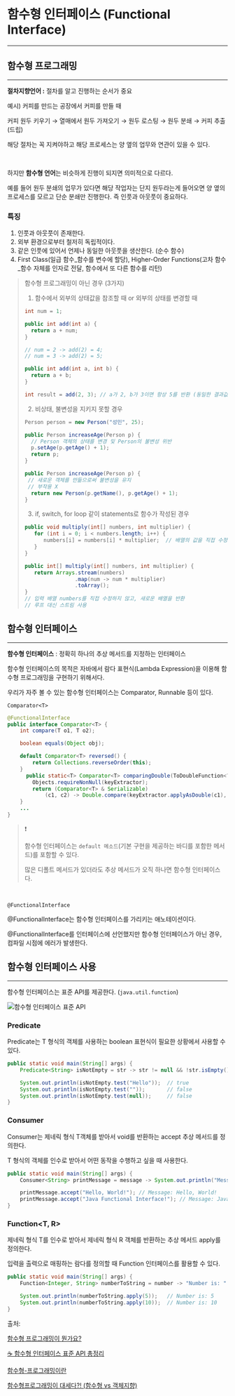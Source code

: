 # 함수형 인터페이스 (Functional Interface)

---

## 함수형 프로그래밍

---

**절차지향언어 :** 절차를 알고 진행하는 순서가 중요

예시) 커피를 만드는 공장에서 커피를 만들 때

커피 원두 키우기 → 열매에서 원두 가져오기 → 원두 로스팅 → 원두 분쇄 → 커피 추출(드립)

해당 절차는 꼭 지켜야하고 해당 프로세스는 양 옆의 업무와 연관이 있을 수 있다.

<br>

하지만 **함수형 언어**는 비슷하게 진행이 되지면 의미적으로 다르다.

예를 들어 원두 분쇄의 업무가 있다면 해당 작업자는 단지 원두라는게 들어오면 양 옆의 프로세스를 모르고 단순 분쇄만 진행한다. 즉 인풋과 아웃풋이 중요하다.

### 특징
1. 인풋과 아웃풋이 존재한다.
2. 외부 환경으로부터 철저히 독립적이다.
3. 같은 인풋에 있어서 언제나 동일한 아웃풋을 생산한다. (순수 함수)
4. First Class(일급 함수_함수를 변수에 할당), Higher-Order Functions(고차 함수_함수 자체를 인자로 전달, 함수에서 또 다른 함수를 리턴)

> 함수형 프로그래밍이 아닌 경우 (3가지)
>
> 1. 함수에서 외부의 상태값을 참조할 때 or 외부의 상태를 변경할 때
> ```java
> int num = 1;
>
> public int add(int a) { 
>   return a + num;
> }
>
> // num = 2 -> add(2) = 4;
> // num = 3 -> add(2) = 5;
> ```
> ```java
> public int add(int a, int b) { 
>   return a + b;
> }
>
> int result = add(2, 3); // a가 2, b가 3이면 항상 5를 반환 (동일한 결과값) 
> ```
> 2. 비상태, 불변성을 지키지 못할 경우
> ```java
> Person person = new Person("성민", 25);
> 
> public Person increaseAge(Person p) {
>   // Person 객체의 상태를 변경 및 Person의 불변성 위반
>   p.setAge(p.getAge() + 1);
>   return p;
> }
> ```
> ```java
> public Person increaseAge(Person p) {
>  // 새로운 객체를 만듦으로써 불변성을 유지
>  // 부작용 X
>   return new Person(p.getName(), p.getAge() + 1);
> }
>```
> 3. if, switch, for loop 같이 statements로 함수가 작성된 경우
> ```java
> public void multiply(int[] numbers, int multiplier) {
>    for (int i = 0; i < numbers.length; i++) {
>       numbers[i] = numbers[i] * multiplier;  // 배열의 값을 직접 수정하는 부작용 발생
>    }
> }
> ```
>```java
> public int[] multiply(int[] numbers, int multiplier) {
>    return Arrays.stream(numbers)
>                 .map(num -> num * multiplier)
>                 .toArray();
> }
> // 입력 배열 numbers를 직접 수정하지 않고, 새로운 배열을 반환
> // 루프 대신 스트림 사용
>```

## 함수형 인터페이스

---

**함수형 인터페이스** : 정확히 하나의 추상 메서드를 지정하는 인터페이스

함수형 인터페이스의 목적은 자바에서 람다 표현식(Lambda Expression)을 이용해 함수형 프로그래밍을 구현하기 위해서다.

우리가 자주 볼 수 있는 함수형 인터페이스는 Comparator, Runnable 등이 있다.

`Comparator<T>`

```java
@FunctionalInterface
public interface Comparator<T> {
    int compare(T o1, T o2);

    boolean equals(Object obj);

    default Comparator<T> reversed() {
        return Collections.reverseOrder(this);
    }
	  public static<T> Comparator<T> comparingDouble(ToDoubleFunction<? super T> keyExtractor) {
        Objects.requireNonNull(keyExtractor);
        return (Comparator<T> & Serializable)
            (c1, c2) -> Double.compare(keyExtractor.applyAsDouble(c1), keyExtractor.applyAsDouble(c2));
    }
    ...
}
```

>❗
>
> 함수형 인터페이스는 `default 메소드`(기본 구현을 제공하는 바디를 포함한 메서드)를 포함할 수 있다.
> 
> 많은 디폴트 메서드가 있더라도 추상 메서드가 오직 하나면 함수형 인터페이스다.

<br>

`@FunctionalInterface`

@FunctionalInterface는 함수형 인터페이스를 가리키는 애노테이션이다.

@FunctionalInterface를 인터페이스에 선언했지만 함수형 인터페이스가 아닌 경우, 컴파일 시점에 에러가 발생한다.

## 함수형 인터페이스 사용

---

함수형 인터페이스는 표준 API를 제공한다. (`java.util.function`)

![함수형 인터페이스 표준 API](https://github.com/user-attachments/assets/bb99e4d6-8c0d-41ee-9dba-fb659e192a51)

### Predicate<T>

Predicate는 T 형식의 객체를 사용하는 boolean 표현식이 필요한 상황에서 사용할 수 있다.

```java
public static void main(String[] args) {
    Predicate<String> isNotEmpty = str -> str != null && !str.isEmpty();

    System.out.println(isNotEmpty.test("Hello"));  // true
    System.out.println(isNotEmpty.test(""));       // false
    System.out.println(isNotEmpty.test(null));     // false
}
```

### Consumer<T>

Consumer는 제네릭 형식 T객체를 받아서 void를 반환하는 accept 추상 메서드를 정의한다.

T 형식의 객체를 인수로 받아서 어떤 동작을 수행하고 싶을 때 사용한다.

```java
public static void main(String[] args) {
    Consumer<String> printMessage = message -> System.out.println("Message: " + message);

    printMessage.accept("Hello, World!"); // Message: Hello, World!
    printMessage.accept("Java Functional Interface!"); // Message: Java Functional Interface!
}
```

### Function<T, R>

제네릭 형식 T를 인수로 받아서 제네릭 형식 R 객체를 반환하는 추상 메서드 apply를 정의한다.

입력을 출력으로 매핑하는 람다를 정의할 때 Function 인터페이스를 활용할 수 있다.

```java
public static void main(String[] args) {
    Function<Integer, String> numberToString = number -> "Number is: " + number;

    System.out.println(numberToString.apply(5));   // Number is: 5
    System.out.println(numberToString.apply(10));  // Number is: 10
}
```

출처:

[함수형 프로그래밍이 뭔가요?](https://www.youtube.com/watch?v=jVG5jvOzu9Y&t=2s)

[☕ 함수형 인터페이스 표준 API 총정리](https://inpa.tistory.com/entry/%E2%98%95-%ED%95%A8%EC%88%98%ED%98%95-%EC%9D%B8%ED%84%B0%ED%8E%98%EC%9D%B4%EC%8A%A4-API)

[함수형-프로그래밍이란](https://jongminfire.dev/%ED%95%A8%EC%88%98%ED%98%95-%ED%94%84%EB%A1%9C%EA%B7%B8%EB%9E%98%EB%B0%8D%EC%9D%B4%EB%9E%80)

[함수형프로그래밍이 대세다?! (함수형 vs 객체지향)](https://www.youtube.com/watch?v=4ezXhCuT2mw)
